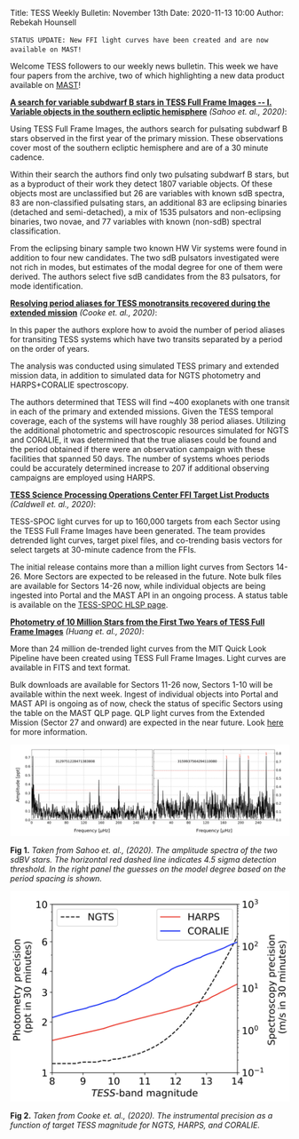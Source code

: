 Title: TESS Weekly Bulletin: November 13th
Date: 2020-11-13 10:00
Author: Rebekah Hounsell

`STATUS UPDATE: New FFI light curves have been created and are now available on MAST!`

Welcome TESS followers to our weekly news bulletin. This week we have four papers from the archive, two of which highlighting a new data product available on [MAST](https://mast.stsci.edu/portal/Mashup/Clients/Mast/Portal.html)! 

**[A search for variable subdwarf B stars in TESS Full Frame Images -- I. Variable objects in the southern ecliptic hemisphere](https://arxiv.org/abs/2011.03465)** *(Sahoo et. al., 2020)*:

Using TESS Full Frame Images, the authors search for pulsating subdwarf B stars observed in the first year of the primary mission. These observations cover most of the southern ecliptic hemisphere and are of a 30 minute cadence.

Within their search the authors find only two pulsating subdwarf B stars, but as a byproduct of their work they detect 1807 variable objects. Of these objects most are unclassified but 26 are variables with known sdB spectra, 83 are non-classified pulsating stars, an additional 83 are eclipsing binaries (detached and semi-detached), a mix of 1535 pulsators and non-eclipsing binaries, two novae, and 77 variables with known (non-sdB) spectral classification.

From the eclipsing binary sample two known HW Vir systems were found in addition to four new candidates. The two sdB pulsators investigated were not rich in modes, but estimates of the modal degree for one of them were derived. The authors select five sdB candidates from the 83 pulsators, for mode identification. 

**[Resolving period aliases for TESS monotransits recovered during the extended mission](https://arxiv.org/abs/2011.05832)** *(Cooke et. al., 2020)*:

In this paper the authors explore how to avoid the number of period aliases for transiting TESS systems which have two transits separated by a period on the order of years.

The analysis was conducted using simulated TESS primary and extended mission data, in addition to simulated data for NGTS photometry and HARPS+CORALIE spectroscopy.

The authors determined that TESS will find ~400 exoplanets with one transit in each of the primary and extended missions. Given the TESS temporal coverage, each of the systems will have roughly 38 period aliases. Utilizing the additional photometric and spectroscopic resources simulated for NGTS and CORALIE, it was determined that the true aliases could be found and the period obtained if there were an observation campaign with these facilities that spanned 50 days. The number of systems whoes periods could be accurately determined increase to 207 if additional observing campaigns are employed using HARPS.


**[TESS Science Processing Operations Center FFI Target List Products](https://arxiv.org/abs/2011.05495)** *(Caldwell et. al., 2020)*:

TESS-SPOC light curves for up to 160,000 targets from each Sector using the TESS Full Frame Images have been generated. The team provides detrended light curves, target pixel files, and co-trending basis vectors for select targets at 30-minute cadence from the FFIs.

The initial release contains more than a million light curves from Sectors 14-26. More Sectors are expected to be released in the future. Note bulk files are available for Sectors 14-26 now, while individual objects are being ingested into Portal and the MAST API in an ongoing process. A status table is available on the [TESS-SPOC HLSP page](https://archive.stsci.edu/hlsp/tess-spoc).


**[Photometry of 10 Million Stars from the First Two Years of TESS Full Frame Images](https://arxiv.org/abs/2011.06459)** *(Huang et. al., 2020)*: 

More than 24 million de-trended light curves from the MIT Quick Look Pipeline have been created using TESS Full Frame Images. Light curves are available in FITS and text format.

Bulk downloads are available for Sectors 11-26 now, Sectors 1-10 will be available within the next week. Ingest of individual objects into Portal and MAST API is ongoing as of now, check the status of specific Sectors using the table on the MAST QLP page. QLP light curves from the Extended Mission (Sector 27 and onward) are expected in the near future. Look [here](http://archive.stsci.edu/hlsp/qlp) for more information. 


![Sahoo2](images/news/Sahoo_2020b.png)

**Fig 1.** *Taken from Sahoo et. al., (2020). The amplitude spectra of the two sdBV stars. The horizontal red dashed line indicates 4.5 sigma detection threshold. In the right panel the guesses on the model degree based on the period spacing is shown.*

![Cooke](images/news/Cooke_2020.png)

**Fig 2.** *Taken from Cooke et. al., (2020). The instrumental precision as a function of target TESS magnitude for NGTS, HARPS, and CORALIE.*